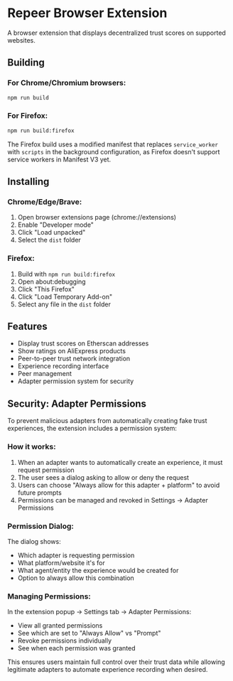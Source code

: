 # Repeer Browser Extension

A browser extension that displays decentralized trust scores on supported websites.

## Building

### For Chrome/Chromium browsers:
```bash
npm run build
```

### For Firefox:
```bash
npm run build:firefox
```

The Firefox build uses a modified manifest that replaces `service_worker` with `scripts` in the background configuration, as Firefox doesn't support service workers in Manifest V3 yet.

## Installing

### Chrome/Edge/Brave:
1. Open browser extensions page (chrome://extensions)
2. Enable "Developer mode"
3. Click "Load unpacked"
4. Select the `dist` folder

### Firefox:
1. Build with `npm run build:firefox`
2. Open about:debugging
3. Click "This Firefox"
4. Click "Load Temporary Add-on"
5. Select any file in the `dist` folder

## Features

- Display trust scores on Etherscan addresses
- Show ratings on AliExpress products
- Peer-to-peer trust network integration
- Experience recording interface
- Peer management
- Adapter permission system for security

## Security: Adapter Permissions

To prevent malicious adapters from automatically creating fake trust experiences, the extension includes a permission system:

### How it works:
1. When an adapter wants to automatically create an experience, it must request permission
2. The user sees a dialog asking to allow or deny the request  
3. Users can choose "Always allow for this adapter + platform" to avoid future prompts
4. Permissions can be managed and revoked in Settings → Adapter Permissions

### Permission Dialog:
The dialog shows:
- Which adapter is requesting permission
- What platform/website it's for
- What agent/entity the experience would be created for
- Option to always allow this combination

### Managing Permissions:
In the extension popup → Settings tab → Adapter Permissions:
- View all granted permissions
- See which are set to "Always Allow" vs "Prompt"
- Revoke permissions individually
- See when each permission was granted

This ensures users maintain full control over their trust data while allowing legitimate adapters to automate experience recording when desired.